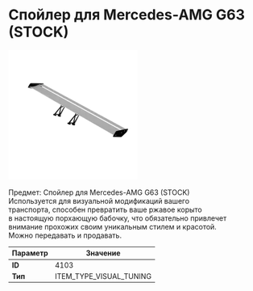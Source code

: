 # Спойлер для Mercedes-AMG G63 (STOCK)

![Item Image](../img/4103.webp?raw=true)

Предмет: Спойлер для Mercedes-AMG G63 (STOCK)<br>Используется для визуальной модификаций вашего<br>транспорта, способен превратить ваше ржавое корыто<br>в настоящую порхающую бабочку, что обязательно привлечет<br>внимание прохожих своим уникальным стилем и красотой.<br>Можно передавать и продавать.


| Параметр | Значение |
|----------|----------|
| **ID** | 4103 |
| **Тип** | ITEM_TYPE_VISUAL_TUNING |

